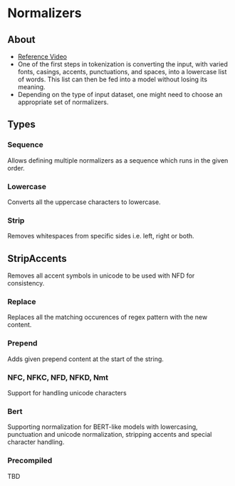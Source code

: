 # Normalizers

## About
- [Reference Video](https://www.youtube.com/watch?v=4IIC2jI9CaU)
- One of the first steps in tokenization is converting the input, with varied fonts,
casings, accents, punctuations, and spaces, into a lowercase list of words. This list
can then be fed into a model without losing its meaning.
- Depending on the type of input dataset, one might need to choose an appropriate set of normalizers.

## Types

### Sequence
Allows defining multiple normalizers as a sequence which runs in the given order.

### Lowercase
Converts all the uppercase characters to lowercase.

### Strip
Removes whitespaces from specific sides i.e. left, right or both.

## StripAccents
Removes all accent symbols in unicode to be used with NFD for consistency.

### Replace
Replaces all the matching occurences of regex pattern with the new content.

### Prepend
Adds given prepend content at the start of the string.

### NFC, NFKC, NFD, NFKD, Nmt
Support for handling unicode characters

### Bert
Supporting normalization for BERT-like models with lowercasing, punctuation and
unicode normalization, stripping accents and special character handling.

### Precompiled
TBD
